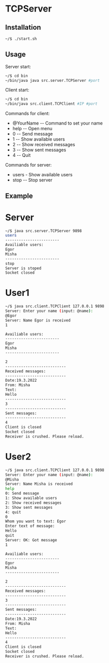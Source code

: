 # TCPServer

## Installation
```bash
~/$ ./start.sh
```

## Usage
Server start:
```bash
~/$ cd bin
~/bin/java java src.server.TCPServer #port
```

Client start:
```bash
~/$ cd bin
~/bin/java src.client.TCPClient #IP #port
```
Commands for client:
- @YourName -- Command to set your name
- help -- Open menu
- 0 -- Send message
- 1 -- Show available users
- 2 -- Show received messages
- 3 -- Show sent messages
- 4 -- Quit

Commands for server:
- users - Show available users
- stop -- Stop server

## Example
# Server
```bash
~/$ java src.server.TCPServer 9898
users
------------------------
Availiable users: 
Egor
Misha
------------------------
stop
Server is stoped
Socket closed
```
# User1
```bash
~/$ java src.client.TCPClient 127.0.0.1 9898
Server: Enter your name (input: @name):
@Egor
Server: Name Egor is received
1

Availiable users:
------------------------
Egor
Misha
------------------------

2
---------------------------
Received messages:
---------------------------
Date:19.3.2022
From: Misha
Text:
Hello
---------------------------
3
---------------------------
Sent messages:
---------------------------
4
Client is closed
Socket closed
Receiver is crushed. Please reload.
```

# User2
```bash
~/$ java src.client.TCPClient 127.0.0.1 9898
Server: Enter your name (input: @name):
@Misha
Server: Name Misha is received
help
0: Send message
1: Show available users
2: Show received messages
3: Show sent messages
4: quit
0
Whom you want to text: Egor
Enter text of message:
Hello
quit
Server: OK: Got message
1

Availiable users:
------------------------
Egor
Misha
------------------------

2
---------------------------
Received messages:
---------------------------
3
---------------------------
Sent messages:
---------------------------
Date:19.3.2022
From: Misha
Text:
Hello
---------------------------
4
Client is closed
Socket closed
Receiver is crushed. Please reload.
```
